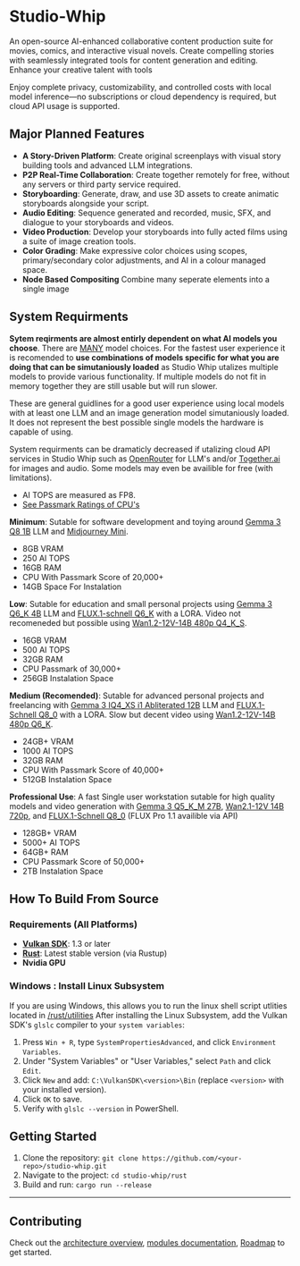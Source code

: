# Studio-Whip
An open-source AI-enhanced collaborative content production suite for movies, comics, and interactive visual novels. Create compelling stories with seamlessly integrated tools for content generation and editing. Enhance your creative talent with tools 

Enjoy complete privacy, customizability, and controlled costs with local model inference—no subscriptions or cloud dependency is required, but cloud API usage is supported.


## Major Planned Features
- **A Story-Driven Platform**:  Create original screenplays with visual story building tools and advanced LLM integrations.
- **P2P Real-Time Collaboration**: Create together remotely for free, without any servers or third party service required.
- **Storyboarding**: Generate, draw, and use 3D assets to create animatic storyboards alongside your script.
- **Audio Editing**: Sequence generated and recorded, music, SFX, and dialogue to your storyboards and videos.
- **Video Production**: Develop your storyboards into fully acted films using a suite of image creation tools.
- **Color Grading**: Make expressive color choices using scopes, primary/secondary color adjustments, and AI in a colour managed space.
- **Node Based Compositing** Combine many seperate elements into a single image


## System Requirments
**Sytem reqirments are almost entirly dependent on what AI models you choose**. There are [MANY](https://huggingface.co/) model choices. For the fastest user experience it is recomended to **use combinations of models specific for what you are doing that can be simutaniously loaded** as Studio Whip utalizes multiple models to provide various functionality. If multiple models do not fit in memory together they are still usable but will run slower.

These are general guidlines for a good user experience using local models with at least one LLM and an image generation model simutaniously loaded. It does not represent the best possible single models the hardware is capable of using. 

System requirments can be dramaticly decreased if utalizing cloud API services in Studio Whip such as [OpenRouter](https://openrouter.ai/) for LLM's and/or [Together.ai](https://www.together.ai/) for images and audio. Some models may even be availible for free (with limitations).

- AI TOPS are measured as FP8.
- [See Passmark Ratings of CPU's](https://www.cpubenchmark.net/high_end_cpus.html)

**Minimum**:
Sutable for software development and toying around [Gemma 3 Q8 1B](https://huggingface.co/unsloth/gemma-3-1b-it-GGUF) LLM and [Midjourney Mini](openskyml/midjourney-mini).

- 8GB VRAM
- 250 AI TOPS
- 16GB RAM
- CPU With Passmark Score of 20,000+
- 14GB Space For Instalation

**Low**:
Sutable for education and small personal projects using [Gemma 3 Q6_K 4B](https://huggingface.co/unsloth/gemma-3-4b-it-GGUF) LLM and [FLUX.1-schnell Q6_K](https://huggingface.co/city96/FLUX.1-schnell-gguf) with a LORA. Video not recomeneded but possible using [Wan1.2-12V-14B 480p Q4_K_S](https://huggingface.co/city96/Wan2.1-I2V-14B-480P-gguf).

- 16GB VRAM
- 500 AI TOPS
- 32GB RAM
- CPU Passmark of 30,000+
- 256GB Instalation Space

**Medium (Recomended)**:
Sutable for advanced personal projects and freelancing with [Gemma 3 IQ4_XS i1 Abliterated 12B](https://huggingface.co/mradermacher/gemma-3-12b-it-abliterated-i1-GGUF) LLM and [FLUX.1-Schnell Q8_0](https://huggingface.co/city96/FLUX.1-schnell-gguf) with a LORA. Slow but decent video using [Wan1.2-12V-14B 480p Q6_K](https://huggingface.co/city96/Wan2.1-I2V-14B-480P-gguf).

- 24GB+ VRAM
- 1000 AI TOPS
- 32GB RAM
- CPU With Passmark Score of 40,000+
- 512GB Instalation Space


**Professional Use**:
A fast Single user workstation sutable for high quality models and video generation with [Gemma 3 Q5_K_M 27B](https://huggingface.co/unsloth/gemma-3-27b-it-GGUF/), [Wan2.1-12V 14B 720p](https://huggingface.co/Wan-AI/Wan2.1-I2V-14B-720P), and [FLUX.1-Schnell Q8_0](https://huggingface.co/city96/FLUX.1-schnell-gguf) (FLUX Pro 1.1 availible via API)

- 128GB+ VRAM
- 5000+ AI TOPS
- 64GB+ RAM
- CPU Passmark Score of 50,000+
- 2TB Instalation Space

## How To Build From Source

### Requirements (All Platforms)
- [**Vulkan SDK**](https://vulkan.lunarg.com/sdk/home): 1.3 or later
- [**Rust**](https://www.rust-lang.org/tools/install): Latest stable version (via Rustup)
- **Nvidia GPU**

### Windows : Install Linux Subsystem
If you are using Windows, this allows you to run the linux shell script utlities located in [/rust/utilities](https://github.com/MrScripty/Studio-Whip/tree/main/rust/utilities) After installing the Linux Subsystem, add the Vulkan SDK's `glslc` compiler to your ```system variables```:

1. Press `Win + R`, type `SystemPropertiesAdvanced`, and click `Environment Variables`.
2. Under "System Variables" or "User Variables," select `Path` and click `Edit`.
3. Click `New` and add: `C:\VulkanSDK\<version>\Bin` (replace `<version>` with your installed version).
4. Click `OK` to save.
5. Verify with `glslc --version` in PowerShell.

## Getting Started
1. Clone the repository: `git clone https://github.com/<your-repo>/studio-whip.git`
2. Navigate to the project: `cd studio-whip/rust`
3. Build and run: `cargo run --release`

---

## Contributing
Check out the [architecture overview](https://github.com/MrScripty/Studio-Whip/blob/main/rust/documentation/architecture.md), [modules documentation](https://github.com/MrScripty/Studio-Whip/blob/main/rust/documentation/modules.md), [Roadmap](https://github.com/MrScripty/Studio-Whip/blob/main/rust/documentation/roadmap.md) to get started.

